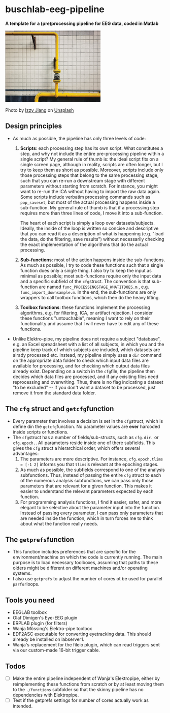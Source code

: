 # buschlab-eeg-pipeline
**A template for a (pre)processing pipeline for EEG data, coded in Matlab**

<img src="./documentation\izzy-jiang-PMZb2JDSKGY-unsplash.jpg" alt="alt text" width="300">

Photo by <a href="https://unsplash.com/@izzyjiang?utm_source=unsplash&utm_medium=referral&utm_content=creditCopyText">Izzy Jiang</a> on <a href="https://unsplash.com/?utm_source=unsplash&utm_medium=referral&utm_content=creditCopyText">Unsplash</a>

## Design principles

- As much as possible, the pipeline has only three levels of code:

  1. **Scripts**: each processing step has its own script. What constitutes a step, and why not include the entire pre-processing pipeline within a single script? My general rule of thumb is: the ideal script fits on a single screen page, although in reality, scripts are often longer, but I try to keep them as short as possible. Moreover, scripts include only those processing steps that belong to the same processing stage, such that you can re-run a downstream stage with different parameters without starting from scratch. For instance, you might want to re-run the ICA without having to import the raw data again. 
     Some scripts include verbatim processing commands such as `pop_saveset`, but most of the actual processing happens inside a sub-function. My general rule of thumb is that if a processing step requires more than three lines of code, I move it into a sub-function.

     The heart of each script is simply a loop over datasets/subjects. Ideally, the inside of the loop is written so concise and descriptive that you can read it as a description of what is happening (e.g. "load the data, do the filtering, save results") without necessarily checking the exact implementation of the algorithms that do the actual processing.

  2. **Sub-functions**: most of the action happens inside the sub-functions. As much as possible, I try to code these functions such that a single function does only a single thing. I also try to keep the input as minimal as possible; most sub-functions require only the input data and a specific subfield of the `cfg`struct. The convention is that sub- function are named `func_PROCESSINGSTAGE_WHATITDOES.m` , e.g. `func_import_downsample.m`. In the end, the sub-functions are only wrappers to call toolbox functions, which then do the heavy lifting.

  3. **Toolbox functions**: these functions implement the processing algorithms, e.g. for filtering, ICA, or artifact rejection. I consider these functions "untouchable", meaning I want to rely on their functionality and assume that I will never have to edit any of these functions. 

- Unlike Elektro-pipe, my pipeline does not require a subject "database", e.g. an Excel spreadsheet with a list of all subjects, in which you and the pipeline keep track of which subjects are included, which datasets are alrady processed etc. Instead, my pipeline simply uses a `dir` command on the appropriate data folder to check which input data files are available for processing, and for checking which output data files already exist. Depending on a switch in the `cfg`file, the pipeline then decides which data files are processed, and if any exisiting files need reprocessing and overwriting. Thus, there is no flag indicating a dataset "to be excluded" -- if you don't want a dataset to be processed, just remove it from the standard data folder. 

## The `cfg` struct and `getcfg`function

- Every parameter that involves a decision is set in the `cfg`struct, which is define din the `getcfg`function. No parameter values are **ever** harcoded inside scripts or functions.
- The `cfg`struct has a number of fields/sub-structs, such as `cfg.dir.` or `cfg.epoch.`. All parameters reside inside one of there subfields. This gives the `cfg` struct a hierarchical order, which offers several advantages:
  1. The parameters are more descriptive. For instance, `cfg.epoch.tlims = [-1 2]` informs you that `tlims`is relevant at the epoching stages.
  2. As much as possible, the subfields correspond to one of the analysis subfunctions. Thus, instead of passing the entire `cfg` struct to each of the numerous analysis subfunctions, we can pass only those parameters that are relevant for a given function. This makes it easier to understand the relevant parameters expected by each function.
  3. For programming analysis functions, I find it easier, safer, and more elegant to be selective about the parameter input into the function. Instead of passing every parameter, I can pass only parameters that are needed inside the function, which in turn forces me to think about what the function really needs.

## The `getprefs`function

- This function includes preferences that are specific for the environment/machine on which the code is currently running. The main purpose is to load necessary toolboxes, assuming that paths to these olders might be different on different machines and/or operating systems.
- I also use `getprefs` to adjust the number of cores ot be used for parallel `parfor`loops.

## Tools you need

- EEGLAB toolbox
- Olaf Dimigen's Eye-EEG plugin
- ERPLAB plugin (for filters)
- Wanja Mössing's Elektro-pipe toolbox
- EDF2ASC executable for converting eyetracking data. This should already be installed on labserver1.
- Wanja's replacement for the fileio plugin, which can read triggers sent via our custom-made 16-bit trigger cable. 

## Todos

- [ ] Make the entire pipeline independent of Wanja's Elektropipe, either by reimplementing these functions from scratch or by at least moving them to the `./functions` subfolder so that the skinny pipeline has no dependencies with Elektropipe.
- [ ] Test if the getprefs settings for number of cores actually work as intended.
